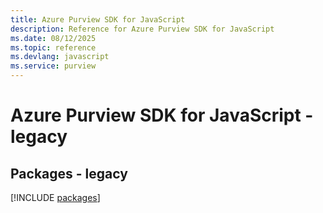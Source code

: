 ```yaml
---
title: Azure Purview SDK for JavaScript
description: Reference for Azure Purview SDK for JavaScript
ms.date: 08/12/2025
ms.topic: reference
ms.devlang: javascript
ms.service: purview
---
```

# Azure Purview SDK for JavaScript - legacy
## Packages - legacy
[!INCLUDE [packages](purview-index.md)]